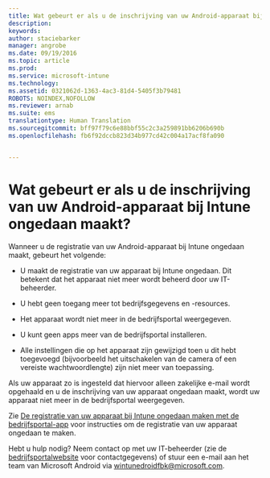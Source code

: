 ```yaml
---
title: Wat gebeurt er als u de inschrijving van uw Android-apparaat bij Intune ongedaan maakt? | Microsoft Intune
description: 
keywords: 
author: staciebarker
manager: angrobe
ms.date: 09/19/2016
ms.topic: article
ms.prod: 
ms.service: microsoft-intune
ms.technology: 
ms.assetid: 0321062d-1363-4ac3-81d4-5405f3b79481
ROBOTS: NOINDEX,NOFOLLOW
ms.reviewer: arnab
ms.suite: ems
translationtype: Human Translation
ms.sourcegitcommit: bff97f79c6e88bbf55c2c3a259891bb6206b690b
ms.openlocfilehash: fb6f92dccb823d34b977cd42c004a17acf8fa090


---
```



# Wat gebeurt er als u de inschrijving van uw Android-apparaat bij Intune ongedaan maakt?

Wanneer u de registratie van uw Android-apparaat bij Intune ongedaan maakt, gebeurt het volgende:

-   U maakt de registratie van uw apparaat bij Intune ongedaan. Dit betekent dat het apparaat niet meer wordt beheerd door uw IT-beheerder.

-   U hebt geen toegang meer tot bedrijfsgegevens en -resources.

-   Het apparaat wordt niet meer in de bedrijfsportal weergegeven.

-   U kunt geen apps meer van de bedrijfsportal installeren.

-   Alle instellingen die op het apparaat zijn gewijzigd toen u dit hebt toegevoegd (bijvoorbeeld het uitschakelen van de camera of een vereiste wachtwoordlengte) zijn niet meer van toepassing.

Als uw apparaat zo is ingesteld dat hiervoor alleen zakelijke e-mail wordt opgehaald en u de inschrijving van uw apparaat ongedaan maakt, wordt uw apparaat niet meer in de bedrijfsportal weergegeven.

Zie [De registratie van uw apparaat bij Intune ongedaan maken met de bedrijfsportal-app](unenroll-your-device-from-intune-android.md) voor instructies om de registratie van uw apparaat ongedaan te maken.

Hebt u hulp nodig? Neem contact op met uw IT-beheerder (zie de [bedrijfsportalwebsite](http://portal.manage.microsoft.com) voor contactgegevens) of stuur een e-mail aan het team van Microsoft Android via wintunedroidfbk@microsoft.com.




<!--HONumber=Sep16_HO3-->


